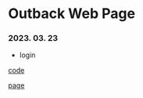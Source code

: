 # Outback Web Page
### 2023. 03. 23
* login


[code](https://github.com/parkjino/study_publising/blob/master/docs/htmls/outback/login.html)


[page](https://parkjino.github.io/study_publising/htmls/outback/login.html)
